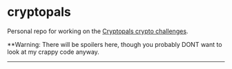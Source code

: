 # cryptopals

Personal repo for working on the [Cryptopals crypto challenges](https://cryptopals.com/).

**Warning: There will be spoilers here, though you probably DONT want to look
at my crappy code anyway.


---
